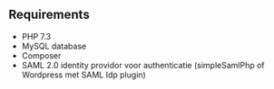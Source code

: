 ## Requirements

- PHP 7.3
- MySQL database
- Composer
- SAML 2.0 identity providor voor authenticatie (simpleSamlPhp of Wordpress met SAML Idp plugin)
